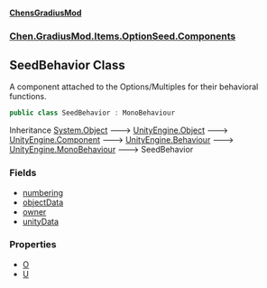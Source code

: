 
#### [ChensGradiusMod](./index 'index')

### [Chen.GradiusMod.Items.OptionSeed.Components](./DLK6-XagJC8yDTIwBWv4gg 'Chen.GradiusMod.Items.OptionSeed.Components')

## SeedBehavior Class
A component attached to the Options/Multiples for their behavioral functions.  
```csharp
public class SeedBehavior : MonoBehaviour
```
Inheritance [System.Object](https://docs.microsoft.com/en-us/dotnet/api/System.Object 'System.Object') &#129106; [UnityEngine.Object](https://docs.microsoft.com/en-us/dotnet/api/UnityEngine.Object 'UnityEngine.Object') &#129106; [UnityEngine.Component](https://docs.microsoft.com/en-us/dotnet/api/UnityEngine.Component 'UnityEngine.Component') &#129106; [UnityEngine.Behaviour](https://docs.microsoft.com/en-us/dotnet/api/UnityEngine.Behaviour 'UnityEngine.Behaviour') &#129106; [UnityEngine.MonoBehaviour](https://docs.microsoft.com/en-us/dotnet/api/UnityEngine.MonoBehaviour 'UnityEngine.MonoBehaviour') &#129106; SeedBehavior  

### Fields
- [numbering](./ViwYv31zr7acRm7cRxprpQ 'Chen.GradiusMod.Items.OptionSeed.Components.SeedBehavior.numbering')
- [objectData](./W37MaJJuYm4X0pNCyCYBxQ 'Chen.GradiusMod.Items.OptionSeed.Components.SeedBehavior.objectData')
- [owner](./KLX83QDJL1k8zsH8sOjMyg 'Chen.GradiusMod.Items.OptionSeed.Components.SeedBehavior.owner')
- [unityData](./eRwqRw6WtR0xL5L01NyAzg 'Chen.GradiusMod.Items.OptionSeed.Components.SeedBehavior.unityData')

### Properties
- [O](./gkQRHuU-w5IxAQ7Sh5ASJg 'Chen.GradiusMod.Items.OptionSeed.Components.SeedBehavior.O')
- [U](./6p6UQ1iFA0lehnbFIKBEWg 'Chen.GradiusMod.Items.OptionSeed.Components.SeedBehavior.U')
